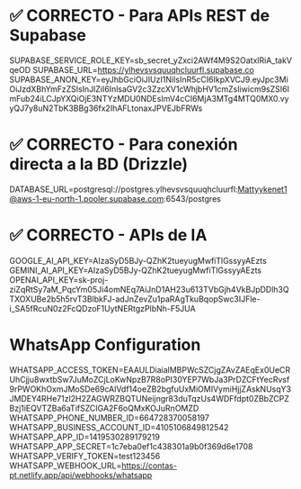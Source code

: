 # ✅ CORRECTO - Para APIs REST de Supabase
SUPABASE_SERVICE_ROLE_KEY=sb_secret_yZxci2AWf4M9S2OatxlRiA_takVqeOD
SUPABASE_URL=https://ylhevsvsquuqhcluurfl.supabase.co
SUPABASE_ANON_KEY=eyJhbGciOiJIUzI1NiIsInR5cCI6IkpXVCJ9.eyJpc3MiOiJzdXBhYmFzZSIsInJlZiI6InlsaGV2c3ZzcXV1cWhjbHV1cmZsIiwicm9sZSI6ImFub24iLCJpYXQiOjE3NTYzMDU0NDEsImV4cCI6MjA3MTg4MTQ0MX0.vyyQJ7y8uN2TbK3BBg36fx2IhAFLtonaxJPVEJbFRWs

# ✅ CORRECTO - Para conexión directa a la BD (Drizzle)
DATABASE_URL=postgresql://postgres.ylhevsvsquuqhcluurfl:Mattyykenet1@aws-1-eu-north-1.pooler.supabase.com:6543/postgres

# ✅ CORRECTO - APIs de IA
GOOGLE_AI_API_KEY=AIzaSyD5BJy-QZhK2tueyugMwfiTlGssyyAEzts
GEMINI_AI_API_KEY=AIzaSyD5BJy-QZhK2tueyugMwfiTlGssyyAEzts
OPENAI_API_KEY=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

# WhatsApp Configuration
WHATSAPP_ACCESS_TOKEN=EAAULDiaialMBPWcSZCjgZAvZAEqEx0UeCRUhCjju8wxtbSw7JuMoZCjLoKwNpzB7R8oPI30YEP7WbJa3PrDZCFtYecRvsf9rPWOKhOxmJMoSDe69cAlVdf14oeZB2bgfuUxMiOMIVymiHjjZAskNUsqY3JMDEY4RHe71zl2H2ZAGWRZBQTUNeijngr83duTqzUs4WDFfdpt0ZBbZCPZBzj1iEQVTZBa6aTifSZCIGA2F6oQMxKOJuRnOMZD
WHATSAPP_PHONE_NUMBER_ID=664728370058197
WHATSAPP_BUSINESS_ACCOUNT_ID=4105106849812542
WHATSAPP_APP_ID=1419530289179219
WHATSAPP_APP_SECRET=1c7eba0ef1c438301a9b0f369d6e1708
WHATSAPP_VERIFY_TOKEN=test123456
WHATSAPP_WEBHOOK_URL=https://contas-pt.netlify.app/api/webhooks/whatsapp